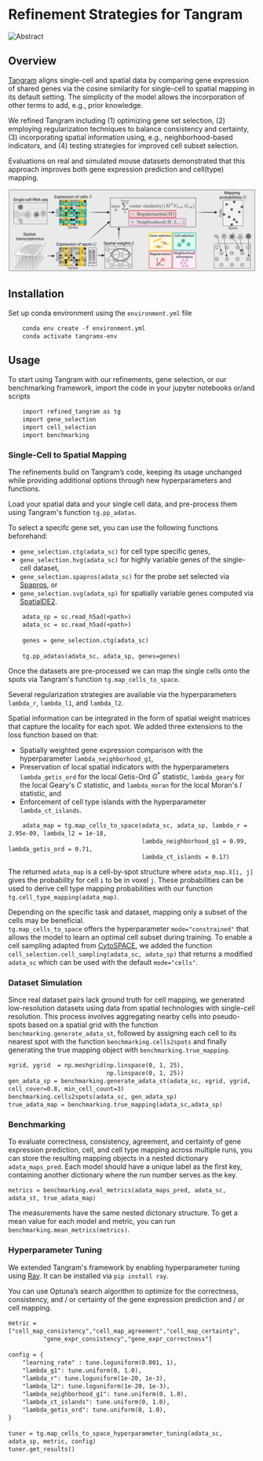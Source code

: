 # Refinement Strategies for Tangram

![Abstract](figures/abstract.png)

## Overview

[Tangram](https://github.com/broadinstitute/Tangram/) aligns single-cell and spatial data by comparing gene expression of shared genes via the cosine similarity for single-cell to spatial mapping in its default setting.
The simplicity of the model allows the incorporation of other terms to add, e.g., prior knowledge.

We refined Tangram including (1) optimizing gene set selection, (2) employing regularization techniques to balance consistency and certainty,  (3) incorporating spatial information using, e.g., neighborhood-based indicators, and (4) testing strategies for improved cell subset selection.

Evaluations on real and simulated mouse datasets demonstrated that this approach improves both gene expression prediction and cell(type) mapping. 

![Pipeline](figures/pipeline.png)


## Installation

Set up conda environment using the `environment.yml` file
```
    conda env create -f environment.yml
    conda activate tangramx-env
```

## Usage

To start using Tangram with our refinements, gene selection, or our benchmarking framework, import the code in your jupyter notebooks or/and scripts 
```
    import refined_tangram as tg
    import gene_selection
    import cell_selection
    import benchmarking
```

### Single-Cell to Spatial Mapping

The refinements build on Tangram’s code, keeping its usage unchanged while providing additional options through new hyperparameters and functions.

Load your spatial data and your single cell data, and pre-process them using Tangram's function `tg.pp_adatas`.

To select a specifc gene set, you can use the following functions beforehand:
- `gene_selection.ctg(adata_sc)` for cell type specific genes,
- `gene_selection.hvg(adata_sc)` for highly variable genes of the single-cell dataset,
- `gene_selection.spapros(adata_sc)` for the probe set selected via [Spapros](https://github.com/theislab/spapros), or
- `gene_selection.svg(adata_sp)` for spatially variable genes computed via [SpatialDE2](https://github.com/PMBio/SpatialDE).
```
    adata_sp = sc.read_h5ad(<path>)
    adata_sc = sc.read_h5ad(<path>)

    genes = gene_selection.ctg(adata_sc)
    
    tg.pp_adatas(adata_sc, adata_sp, genes=genes)
```

Once the datasets are pre-processed we can map the single cells onto the spots via Tangram's function `tg.map_cells_to_space`.

Several regularization strategies are available via the hyperparameters `lambda_r`, `lambda_l1`, and `lambda_l2`.

Spatial information can be integrated in the form of spatial weight matrices that capture the locality for each spot. We added three extensions to the loss function based on that:
- Spatially weighted gene expression comparison with the hyperparameter `lambda_neighborhood_g1`,
- Preservation of local spatial indicators with the hyperparameters `lambda_getis_ord` for the local Getis-Ord $G^*$ statistic, `lambda_geary` for the local Geary's $C$ statistic, and `lambda_moran` for the local Moran's $I$ statistic, and
- Enforcement of cell type islands with the hyperparameter `lambda_ct_islands`.

```
    adata_map = tg.map_cells_to_space(adata_sc, adata_sp, lambda_r = 2.95e-09, lambda_l2 = 1e-18, 
                                      lambda_neighborhood_g1 = 0.99, lambda_getis_ord = 0.71, 
                                      lambda_ct_islands = 0.17)
```

The returned `adata_map` is a cell-by-spot structure where `adata_map.X[i, j]` gives the probability for cell ```i``` to be in voxel ```j```. 
These probabilities can be used to derive cell type mapping probabilities with our function `tg.cell_type_mapping(adata_map)`.

Depending on the specific task and dataset, mapping only a subset of the cells may be beneficial.  
`tg.map_cells_to_space` offers the hyperparameter `mode="constrained"` that allows the model to learn an optimal cell subset during training. 
To enable a cell sampling adapted from [CytoSPACE](https://github.com/digitalcytometry/cytospace), we added the function `cell_selection.cell_sampling(adata_sc, adata_sp)` that returns a modified `adata_sc` which can be used with the default `mode="cells"`.

### Dataset Simulation

Since real dataset pairs lack ground truth for cell mapping, we generated low-resolution datasets using data from spatial technologies with single-cell resolution.
This process involves aggregating nearby cells into pseudo-spots based on a spatial grid with the function `benchmarking.generate_adata_st`, followed by assigning each cell to its nearest spot with the function `benchmarking.cells2spots` and finally generating the true mapping object with `benchmarking.true_mapping`.
```
xgrid, ygrid  = np.meshgrid(np.linspace(0, 1, 25),
                            np.linspace(0, 1, 25))
gen_adata_sp = benchmarking.generate_adata_st(adata_sc, xgrid, ygrid, cell_cover=0.8, min_cell_count=3)
benchmarking.cells2spots(adata_sc, gen_adata_sp)
true_adata_map = benchmarking.true_mapping(adata_sc,adata_sp)
```

### Benchmarking

To evaluate correctness, consistency, agreement, and certainty of gene expression prediction, cell, and cell type mapping across multiple runs, you can store the resulting mapping objects in a nested dictionary `adata_maps_pred`. 
Each model should have a unique label as the first key, containing another dictionary where the run number serves as the key.
```
metrics = benchmarking.eval_metrics(adata_maps_pred, adata_sc, adata_st, true_adata_map)
```
The measurements have the same nested dictonary structure.
To get a mean value for each model and metric, you can run `benchmarking.mean_metrics(metrics)`.

### Hyperparameter Tuning

We extended Tangram's framework by enabling hyperparameter tuning using [Ray](https://github.com/ray-project/ray). 
It can be installed via `pip install ray`.

You can use Optuna’s search algorithm to optimize for the correctness, consistency, and / or certainty of the gene expression prediction and / or cell mapping.
```
metric = ["cell_map_consistency","cell_map_agreement","cell_map_certainty",
          "gene_expr_consistency","gene_expr_correctness"]

config = {
    "learning_rate" : tune.loguniform(0.001, 1),
    "lambda_g1": tune.uniform(0, 1.0),
    "lambda_r": tune.loguniform(1e-20, 1e-3),
    "lambda_l2": tune.loguniform(1e-20, 1e-3),
    "lambda_neighborhood_g1": tune.uniform(0, 1.0),
    "lambda_ct_islands": tune.uniform(0, 1.0),
    "lambda_getis_ord": tune.uniform(0, 1.0),
}

tuner = tg.map_cells_to_space_hyperparameter_tuning(adata_sc, adata_sp, metric, config)
tuner.get_results()
```